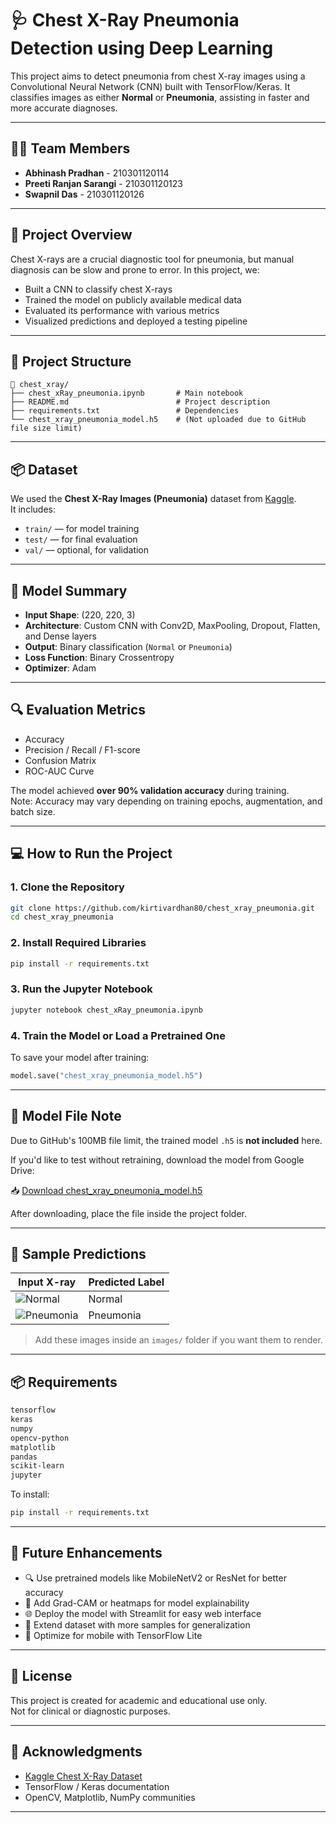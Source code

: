 # 🩺 Chest X-Ray Pneumonia Detection using Deep Learning

This project aims to detect pneumonia from chest X-ray images using a Convolutional Neural Network (CNN) built with TensorFlow/Keras. It classifies images as either **Normal** or **Pneumonia**, assisting in faster and more accurate diagnoses.

---

## 👨‍💻 Team Members

- **Abhinash Pradhan** - 210301120114  
- **Preeti Ranjan Sarangi** - 210301120123  
- **Swapnil Das** - 210301120126

---

## 🧠 Project Overview

Chest X-rays are a crucial diagnostic tool for pneumonia, but manual diagnosis can be slow and prone to error. In this project, we:

- Built a CNN to classify chest X-rays
- Trained the model on publicly available medical data
- Evaluated its performance with various metrics
- Visualized predictions and deployed a testing pipeline

---

## 📂 Project Structure

```
📁 chest_xray/
├── chest_xRay_pneumonia.ipynb       # Main notebook
├── README.md                        # Project description
├── requirements.txt                 # Dependencies
└── chest_xray_pneumonia_model.h5    # (Not uploaded due to GitHub file size limit)
```

---

## 📦 Dataset

We used the **Chest X-Ray Images (Pneumonia)** dataset from [Kaggle](https://www.kaggle.com/paultimothymooney/chest-xray-pneumonia).  
It includes:

- `train/` — for model training  
- `test/` — for final evaluation  
- `val/` — optional, for validation

---

## 🧪 Model Summary

- **Input Shape**: (220, 220, 3)  
- **Architecture**: Custom CNN with Conv2D, MaxPooling, Dropout, Flatten, and Dense layers  
- **Output**: Binary classification (`Normal` or `Pneumonia`)  
- **Loss Function**: Binary Crossentropy  
- **Optimizer**: Adam

---

## 🔍 Evaluation Metrics

- Accuracy  
- Precision / Recall / F1-score  
- Confusion Matrix  
- ROC-AUC Curve  

The model achieved **over 90% validation accuracy** during training.  
Note: Accuracy may vary depending on training epochs, augmentation, and batch size.

---

## 💻 How to Run the Project

### 1. Clone the Repository

```bash
git clone https://github.com/kirtivardhan80/chest_xray_pneumonia.git
cd chest_xray_pneumonia
```

### 2. Install Required Libraries

```bash
pip install -r requirements.txt
```

### 3. Run the Jupyter Notebook

```bash
jupyter notebook chest_xRay_pneumonia.ipynb
```

### 4. Train the Model or Load a Pretrained One

To save your model after training:

```python
model.save("chest_xray_pneumonia_model.h5")
```

---

## 🚫 Model File Note

Due to GitHub's 100MB file limit, the trained model `.h5` is **not included** here.

If you'd like to test without retraining, download the model from Google Drive:

📥 [Download chest_xray_pneumonia_model.h5](https://drive.google.com/file/d/YOUR_MODEL_ID/view?usp=sharing)

After downloading, place the file inside the project folder.

---

## 📸 Sample Predictions

| Input X-ray                | Predicted Label |
|---------------------------|-----------------|
| ![Normal](images/sample1.jpg)    | Normal          |
| ![Pneumonia](images/sample2.jpg) | Pneumonia       |

> Add these images inside an `images/` folder if you want them to render.

---

## 📦 Requirements

```txt
tensorflow
keras
numpy
opencv-python
matplotlib
pandas
scikit-learn
jupyter
```

To install:

```bash
pip install -r requirements.txt
```

---

## 🚀 Future Enhancements

- 🔍 Use pretrained models like MobileNetV2 or ResNet for better accuracy  
- 🌈 Add Grad-CAM or heatmaps for model explainability  
- 🌐 Deploy the model with Streamlit for easy web interface  
- 🧪 Extend dataset with more samples for generalization  
- 📱 Optimize for mobile with TensorFlow Lite  

---

## 📜 License

This project is created for academic and educational use only.  
Not for clinical or diagnostic purposes.

---

## 🙏 Acknowledgments

- [Kaggle Chest X-Ray Dataset](https://www.kaggle.com/paultimothymooney/chest-xray-pneumonia)  
- TensorFlow / Keras documentation  
- OpenCV, Matplotlib, NumPy communities

---
